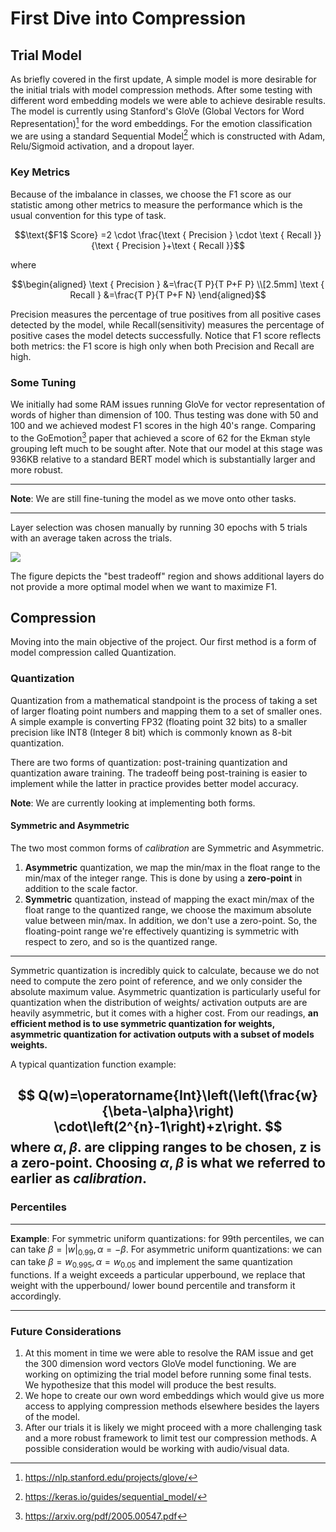 #  First Dive into Compression

## Trial Model
As briefly covered in the first update, A simple model is more desirable for the initial trials with model compression methods. After some testing with different word embedding models we were able to achieve desirable results. The model is currently using Stanford's GloVe (Global Vectors for Word Representation)[^1] for the word embeddings. For the emotion classification we are using a standard Sequential Model[^2] which is constructed with Adam, Relu/Sigmoid activation, and a dropout layer.

### Key Metrics
Because of the imbalance in classes, we choose the $\mathrm{F} 1$  score as our statistic among other metrics to measure the performance which is the usual convention for this type of task. 

$$\text{$F1$ Score} =2 \cdot \frac{\text { Precision } \cdot \text { Recall }}{\text { Precision }+\text { Recall }}$$

where

$$\begin{aligned} \text { Precision } &=\frac{T P}{T P+F P} \\[2.5mm] \text { Recall } &=\frac{T P}{T P+F N} \end{aligned}$$

Precision measures the percentage of true positives from all positive cases detected by the model, while Recall(sensitivity) measures the percentage of positive cases the model detects successfully. Notice that $\mathrm{F} 1$ score reflects both metrics: the $\mathrm{F} 1$ score is high only when both Precision and Recall are high.


### Some Tuning
We initially had some RAM issues running GloVe for vector representation of words of higher than dimension of 100. Thus testing was done with 50 and 100 and we achieved modest $\mathrm{F} 1$ scores in the high 40's range. Comparing to the GoEmotion[^3] paper that achieved a score of 62 for the Ekman style grouping left much to be sought after. Note that our model at this stage was 936KB relative to a standard BERT model which is substantially larger and more robust. 

---
**Note**: We are still fine-tuning the model as we move onto other tasks.

---

Layer selection was chosen manually by running 30 epochs with 5 trials with an average taken across the trials.



![](wordvector.png)






The figure depicts the "best tradeoff" region and shows additional layers do not provide a more optimal model when we want to maximize $\mathrm{F} 1$. 


## Compression
Moving into the main objective of the project. Our first method is a form of model compression called Quantization. 

### Quantization 
Quantization from a mathematical standpoint is the process of taking a set of larger floating point numbers and mapping them to a set of smaller ones. A simple example is converting FP32 (floating point 32 bits) to a smaller precision like INT8 (Integer 8 bit) which is commonly known as 8-bit quantization. 

There are two forms of quantization: post-training quantization and quantization aware training. The tradeoff being post-training is easier to implement while the latter in practice provides better model accuracy.

**Note**: We are currently looking at implementing both forms.

#### Symmetric and Asymmetric
The two most common forms of *calibration* are Symmetric and Asymmetric.

1.  **Asymmetric** quantization, we map the min/max in the float range to the min/max of the integer range. This is done by using a **zero-point** in addition to the scale factor.
2. **Symmetric** quantization, instead of mapping the exact min/max of the float range to the quantized range, we choose the maximum absolute value between min/max. In addition, we don't use a zero-point. So, the floating-point range we're effectively quantizing is symmetric with respect to zero, and so is the quantized range.
---
Symmetric quantization is incredibly quick to calculate, because we do not need to compute the zero point of reference, and we only consider the absolute maximum value. Asymmetric quantization is particularly useful for quantization when the distribution of weights/ activation outputs are are heavily asymmetric, but it comes with a higher cost. From our readings, **an efficient method is to use symmetric quantization for weights, asymmetric quantization for activation outputs with a subset of models weights.**

A typical quantization function example:

$$
Q(w)=\operatorname{Int}\left(\left(\frac{w}{\beta-\alpha}\right) \cdot\left(2^{n}-1\right)+z\right.
$$
where $\alpha,\beta$. are clipping ranges to be chosen, $\mathrm{z}$ is a zero-point. Choosing
$\alpha, \beta$
is what we referred to earlier as *calibration*. 
---

### Percentiles
---
**Example**:
For symmetric uniform quantizations: for 99th percentiles, we can can take
$\beta=|w|_{0.99}, \alpha=-\beta$. For asymmetric uniform quantizations: we can can take
$\beta=w_{0.995}, \alpha=w_{0.05}$
and implement the same quantization functions. If a weight exceeds a particular upperbound, we replace that weight with the upperbound/ lower bound percentile and transform it accordingly.

---


### Future Considerations
1. At this moment in time we were able to resolve the RAM issue and get the 300 dimension word vectors GloVe model functioning. We are working on optimizing the trial model before running some final tests. We hypothesize that this model will produce the best results. 
2. We hope to create our own word embeddings which would give us more access to applying compression methods elsewhere besides the layers of the model. 
3. After our trials it is likely we might proceed with a more challenging task and a more robust framework to limit test our compression methods. A possible consideration would be working with audio/visual data. 

[^1]: https://nlp.stanford.edu/projects/glove/ 
 [^2]: https://keras.io/guides/sequential_model/
 [^3]: https://arxiv.org/pdf/2005.00547.pdf





 
